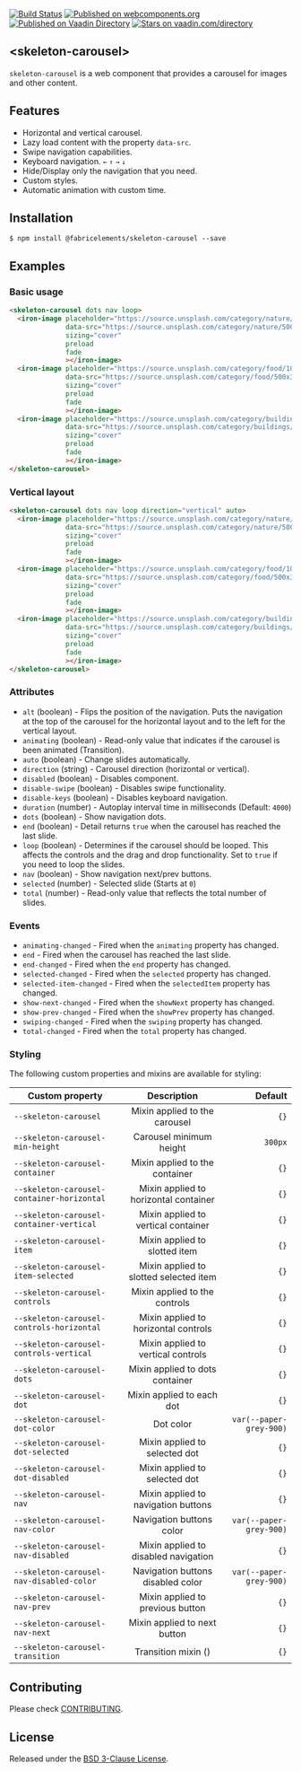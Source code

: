 [![Build Status](https://travis-ci.org/FabricElements/skeleton-carousel.svg?branch=master)](https://travis-ci.org/FabricElements/skeleton-carousel)
[![Published on webcomponents.org](https://img.shields.io/badge/webcomponents.org-published-blue.svg)](https://www.webcomponents.org/element/FabricElements/skeleton-carousel)
[![Published on Vaadin  Directory](https://img.shields.io/badge/Vaadin%20Directory-published-00b4f0.svg)](https://vaadin.com/directory/component/FabricElementsskeleton-carousel)
[![Stars on vaadin.com/directory](https://img.shields.io/vaadin-directory/star/FabricElementsskeleton-carousel.svg)](https://vaadin.com/directory/component/FabricElementsskeleton-carousel)


## \<skeleton-carousel\>

`skeleton-carousel` is a web component that provides a carousel for images and other content.

## Features

* Horizontal and vertical carousel.
* Lazy load content with the property `data-src`.
* Swipe navigation capabilities.
* Keyboard navigation. `←` `↑` `→` `↓`
* Hide/Display only the navigation that you need.
* Custom styles.
* Automatic animation with custom time.

## Installation

```shell
$ npm install @fabricelements/skeleton-carousel --save
```

## Examples
### Basic usage

<!---
```
<custom-element-demo>
  <template>
    <script src="../webcomponents/webcomponentsjs/webcomponents-lite.js"></script>
    <script type="module">
        import '@polymer/iron-image/iron-image.js';
        import '../skeleton-carousel.js';</script>
    <style is="custom-style">
      iron-image {
        display: block;
        background-color: black;
        min-height: 350px;
      }
    
      skeleton-carousel {
        min-height: 350px;
      }
    </style>
    <next-code-block></next-code-block>
  </template>
</custom-element-demo>
```
-->
```html
<skeleton-carousel dots nav loop>
  <iron-image placeholder="https://source.unsplash.com/category/nature/10x10"
              data-src="https://source.unsplash.com/category/nature/500x300"
              sizing="cover"
              preload
              fade
              ></iron-image>
  <iron-image placeholder="https://source.unsplash.com/category/food/10x10"
              data-src="https://source.unsplash.com/category/food/500x300"
              sizing="cover"
              preload
              fade
              ></iron-image>
  <iron-image placeholder="https://source.unsplash.com/category/buildings/10x10"
              data-src="https://source.unsplash.com/category/buildings/500x300"
              sizing="cover"
              preload
              fade
              ></iron-image>
</skeleton-carousel>
```

### Vertical layout

<!---
```
<custom-element-demo>
  <template>
    <script src="../webcomponents/webcomponentsjs/webcomponents-lite.js"></script>
        <script type="module">
            import '@polymer/iron-image/iron-image.js';
            import '../skeleton-carousel.js';</script>
    <link rel="import" href="skeleton-carousel.html">
    <style is="custom-style">
      iron-image {
        display: block;
        background-color: black;
        min-height: 350px;
      }
    
      skeleton-carousel {
        min-height: 350px;
      }
    </style>
    <next-code-block></next-code-block>
  </template>
</custom-element-demo>
```
-->
```html
<skeleton-carousel dots nav loop direction="vertical" auto>
  <iron-image placeholder="https://source.unsplash.com/category/nature/10x10"
              data-src="https://source.unsplash.com/category/nature/500x300"
              sizing="cover"
              preload
              fade
              ></iron-image>
  <iron-image placeholder="https://source.unsplash.com/category/food/10x10"
              data-src="https://source.unsplash.com/category/food/500x300"
              sizing="cover"
              preload
              fade
              ></iron-image>
  <iron-image placeholder="https://source.unsplash.com/category/buildings/10x10"
              data-src="https://source.unsplash.com/category/buildings/500x300"
              sizing="cover"
              preload
              fade
              ></iron-image>
</skeleton-carousel>
```

### Attributes

* `alt` (boolean) - Flips the position of the navigation. Puts the navigation at the top of the carousel for the horizontal layout and to the left for the vertical layout.
* `animating` (boolean) - Read-only value that indicates if the carousel is been animated (Transition).
* `auto` (boolean) - Change slides automatically.
* `direction` (string) - Carousel direction (horizontal or vertical).
* `disabled` (boolean) - Disables component.
* `disable-swipe` (boolean) - Disables swipe functionality.
* `disable-keys` (boolean) - Disables keyboard navigation.
* `duration` (number) - Autoplay interval time in milliseconds (Default: `4000`)
* `dots` (boolean) - Show navigation dots.
* `end` (boolean) - Detail returns `true` when the carousel has reached the last slide.
* `loop` (boolean) - Determines if the carousel should be looped.  This affects the controls and the drag and drop functionality. Set to `true` if you need to loop the slides.
* `nav` (boolean) - Show navigation next/prev buttons.
* `selected` (number) - Selected slide (Starts at `0`)
* `total` (number) - Read-only value that reflects the total number of slides.

### Events

* `animating-changed` - Fired when the `animating` property has changed.
* `end` - Fired when the carousel has reached the last slide.
* `end-changed` - Fired when the `end` property has changed.
* `selected-changed` - Fired when the `selected` property has changed.
* `selected-item-changed` - Fired when the `selectedItem` property has changed.
* `show-next-changed` - Fired when the `showNext` property has changed.
* `show-prev-changed` - Fired when the `showPrev` property has changed.
* `swiping-changed` - Fired when the `swiping` property has changed.
* `total-changed` - Fired when the `total` property has changed.

### Styling
The following custom properties and mixins are available for styling:

| Custom property                           | Description                             | Default                 |
| ----------------------------------------- |:---------------------------------------:| -----------------------:|
| `--skeleton-carousel`                     | Mixin applied to the carousel           | `{}`                    |
| `--skeleton-carousel-min-height`          | Carousel minimum height                 | `300px`                 |
| `--skeleton-carousel-container`           | Mixin applied to the container          | `{}`                    |
| `--skeleton-carousel-container-horizontal`| Mixin applied to horizontal container   | `{}`                    |
| `--skeleton-carousel-container-vertical`  | Mixin applied to vertical container     | `{}`                    |
| `--skeleton-carousel-item`                | Mixin applied to slotted item           | `{}`                    |
| `--skeleton-carousel-item-selected`       | Mixin applied to slotted selected item  | `{}`                    |
| `--skeleton-carousel-controls`            | Mixin applied to the controls           | `{}`                    |
| `--skeleton-carousel-controls-horizontal` | Mixin applied to horizontal controls    | `{}`                    |
| `--skeleton-carousel-controls-vertical`   | Mixin applied to vertical controls      | `{}`                    |
| `--skeleton-carousel-dots`                | Mixin applied to dots container         | `{}`                    |
| `--skeleton-carousel-dot`                 | Mixin applied to each dot               | `{}`                    |
| `--skeleton-carousel-dot-color`           | Dot color                               | `var(--paper-grey-900)` |
| `--skeleton-carousel-dot-selected`        | Mixin applied to selected dot           | `{}`                    |
| `--skeleton-carousel-dot-disabled`        | Mixin applied to selected dot           | `{}`                    |
| `--skeleton-carousel-nav`                 | Mixin applied to navigation buttons     | `{}`                    |
| `--skeleton-carousel-nav-color`           | Navigation buttons color                | `var(--paper-grey-900)` |
| `--skeleton-carousel-nav-disabled`        | Mixin applied to disabled navigation    | `{}`                    |
| `--skeleton-carousel-nav-disabled-color`  | Navigation buttons disabled color                | `var(--paper-grey-900)` |
| `--skeleton-carousel-nav-prev`            | Mixin applied to previous button        | `{}`                    |
| `--skeleton-carousel-nav-next`            | Mixin applied to next button            | `{}`                    |
| `--skeleton-carousel-transition`          | Transition mixin ()                     | `{}`                    |

## Contributing

Please check [CONTRIBUTING](./CONTRIBUTING.md).

## License

Released under the [BSD 3-Clause License](./LICENSE.md).
